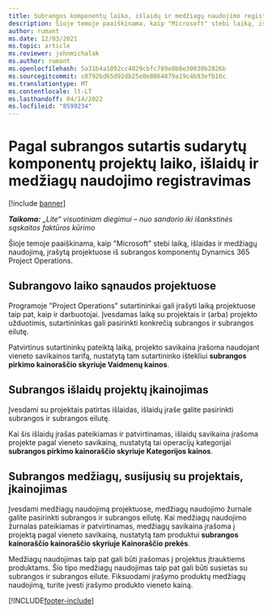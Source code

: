 ```yaml
---
title: Subrangos komponentų laiko, išlaidų ir medžiagų naudojimo registravimas
description: Šioje temoje paaiškinama, kaip "Microsoft" stebi laiką, išlaidas ir medžiagų naudojimą, įrašytą projektuose iš subrangos komponentų Dynamics 365 Project Operations.
author: rumant
ms.date: 12/03/2021
ms.topic: article
ms.reviewer: johnmichalak
ms.author: rumant
ms.openlocfilehash: 5a31b4a1092cc4829cbfc789e8b8e30030b2826b
ms.sourcegitcommit: c0792bd65d92db25e0e8864879a19c4b93efb10c
ms.translationtype: MT
ms.contentlocale: lt-LT
ms.lasthandoff: 04/14/2022
ms.locfileid: "8599234"
---
```

# <a name="recording-time-expenses-and-material-usage-on-projects-for-subcontracted-components"></a>Pagal subrangos sutartis sudarytų komponentų projektų laiko, išlaidų ir medžiagų naudojimo registravimas

[!include [banner](../../includes/dataverse-preview.md)]

_**Taikoma:** „Lite“ visuotiniam diegimui – nuo sandorio iki išankstinės sąskaitos faktūros kūrimo_

Šioje temoje paaiškinama, kaip "Microsoft" stebi laiką, išlaidas ir medžiagų naudojimą, įrašytą projektuose iš subrangos komponentų Dynamics 365 Project Operations.

## <a name="costing-for-subcontractor-time-on-projects"></a>Subrangovo laiko sąnaudos projektuose
Programoje "Project Operations" sutartininkai gali įrašyti laiką projektuose taip pat, kaip ir darbuotojai. Įvesdamas laiką su projektais ir (arba) projekto užduotimis, sutartininkas gali pasirinkti konkrečią subrangos ir subrangos eilutę.

Patvirtinus sutartininkų pateiktą laiką, projekto savikaina įrašoma naudojant vieneto savikainos tarifą, nustatytą tam sutartininko ištekliui **subrangos pirkimo kainoraščio skyriuje Vaidmenų kainos**.

## <a name="costing-for-subcontracted-expenses-on-projects"></a>Subrangos išlaidų projektų įkainojimas
Įvesdami su projektais patirtas išlaidas, išlaidų įraše galite pasirinkti subrangos ir subrangos eilutę. 

Kai šis išlaidų įrašas pateikiamas ir patvirtinamas, išlaidų savikaina įrašoma projekte pagal vieneto savikainą, nustatytą tai operacijų kategorijai **subrangos pirkimo kainoraščio skyriuje Kategorijos kainos**.

## <a name="costing-for-subcontracted-materials-on-projects"></a>Subrangos medžiagų, susijusių su projektais, įkainojimas
Įvesdami medžiagų naudojimą projektuose, medžiagų naudojimo žurnale galite pasirinkti subrangos ir subrangos eilutę. Kai medžiagų naudojimo žurnalas pateikiamas ir patvirtinamas, medžiagų savikaina įrašoma į projektą pagal vieneto savikainą, nustatytą tam produktui **subrangos kainoraščio kainoraščio skyriuje Kainoraščio prekės**.

Medžiagų naudojimas taip pat gali būti įrašomas į projektus įtrauktiems produktams. Šio tipo medžiagų naudojimas taip pat gali būti susietas su subrangos ir subrangos eilute. Fiksuodami įrašymo produktų medžiagų naudojimą, turite įvesti įrašymo produkto vieneto kainą. 


[!INCLUDE[footer-include](../../includes/footer-banner.md)]
